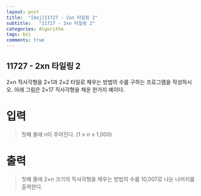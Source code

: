 ```yaml
---
layout: post
title:  "[boj]11727 - 2xn 타일링 2"
subtitle:   "11727 - 2xn 타일링 2"
categories: Algorithm
tags: boj
comments: true
---
```


## 11727 - 2xn 타일링 2

2×n 직사각형을 2×1과 2×2 타일로 채우는 방법의 수를 구하는 프로그램을 작성하시오.
아래 그림은 2×17 직사각형을 채운 한가지 예이다.

# 입력
> 첫째 줄에 n이 주어진다. (1 ≤ n ≤ 1,000)

# 출력
> 첫째 줄에 2×n 크기의 직사각형을 채우는 방법의 수를 10,007로 나눈 나머지를 출력한다.



